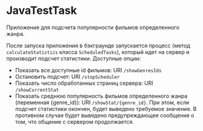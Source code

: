 # JavaTestTask

Приложение для подсчета популярности фильмов определенного жанра. 

После запуска приложения в бэкграунде запускается процесс (метод `calculateStatistics` класса `ScheduledTasks`), который идет на сервер и производит подсчет статистики. Доступные опции:

- Показать все доступные id фильмов: URI `/showGenresIds`
- Остановить подсчет: URI `/stopScheduler`
- Показать число обработанных страниц сервера: URI `/showCurrentStat`
- Показать среднюю популярность фильмов определенного жанра (переменная {genre_id}): URI `/showStat/{genre_id}`. При этом, если подсчет статистики окончен, будет выведено требуемое значение. В противном случае будет выведено предупреждающее сообщение о том, что общение с сервером продолжается.

